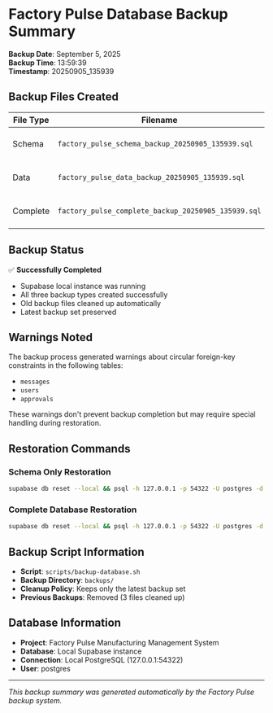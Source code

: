 # Factory Pulse Database Backup Summary

**Backup Date**: September 5, 2025  
**Backup Time**: 13:59:39  
**Timestamp**: 20250905_135939

## Backup Files Created

| File Type | Filename                                            | Size   | Description                  |
| --------- | --------------------------------------------------- | ------ | ---------------------------- |
| Schema    | `factory_pulse_schema_backup_20250905_135939.sql`   | 140KB  | Database structure only      |
| Data      | `factory_pulse_data_backup_20250905_135939.sql`     | 1.15MB | Data only (with constraints) |
| Complete  | `factory_pulse_complete_backup_20250905_135939.sql` | 140KB  | Full database backup         |

## Backup Status

✅ **Successfully Completed**

- Supabase local instance was running
- All three backup types created successfully
- Old backup files cleaned up automatically
- Latest backup set preserved

## Warnings Noted

The backup process generated warnings about circular foreign-key constraints in the following tables:
- `messages`
- `users` 
- `approvals`

These warnings don't prevent backup completion but may require special handling during restoration.

## Restoration Commands

### Schema Only Restoration
```bash
supabase db reset --local && psql -h 127.0.0.1 -p 54322 -U postgres -d postgres < backups/factory_pulse_schema_backup_20250905_135939.sql
```

### Complete Database Restoration
```bash
supabase db reset --local && psql -h 127.0.0.1 -p 54322 -U postgres -d postgres < backups/factory_pulse_complete_backup_20250905_135939.sql
```

## Backup Script Information

- **Script**: `scripts/backup-database.sh`
- **Backup Directory**: `backups/`
- **Cleanup Policy**: Keeps only the latest backup set
- **Previous Backups**: Removed (3 files cleaned up)

## Database Information

- **Project**: Factory Pulse Manufacturing Management System
- **Database**: Local Supabase instance
- **Connection**: Local PostgreSQL (127.0.0.1:54322)
- **User**: postgres

---

*This backup summary was generated automatically by the Factory Pulse backup system.*
